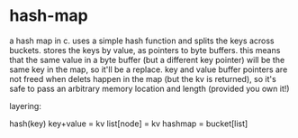 # hash-map

a hash map in c.  uses a simple hash function and splits the keys across buckets.  stores the keys by value, as pointers to byte buffers.  this means that the same value in a byte buffer (but a different key pointer) will be the same key in the map, so it'll be a replace.  key and value buffer pointers are not freed when delets happen in the map (but the kv is returned), so it's safe to pass an arbitrary memory location and length (provided you own it!)

layering:

hash(key)
key+value = kv
list[node] = kv
hashmap = bucket[list]
